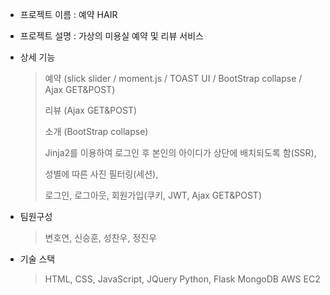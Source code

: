 - 프로젝트 이름 : 예약 HAIR

- 프로젝트 설명 : 가상의 미용실 예약 및 리뷰 서비스

- 상세 기능 
     > 예약 (slick slider / moment.js / TOAST UI / BootStrap collapse / Ajax GET&POST)
     > 
     > 리뷰 (Ajax GET&POST)
     > 
     > 소개 (BootStrap collapse)
     > 
     > Jinja2를 이용하여 로그인 후 본인의 아이디가 상단에 배치되도록 함(SSR),
     > 
     > 성별에 따른 사진 필터링(세션),
     > 
     > 로그인, 로그아웃, 회원가입(쿠키, JWT, Ajax GET&POST)

- 팀원구성
    > 변호연, 신승훈, 성찬우, 정진우
     
- 기술 스택
    > HTML, CSS, JavaScript, JQuery
    > Python, Flask
    > MongoDB
    > AWS EC2
